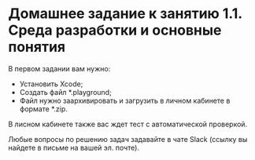 # Домашнее задание к занятию 1.1. Среда разработки и основные понятия

В первом задании вам нужно:
- Установить Xcode;
- Создать файл *.playground; 
- Файл нужно заархивировать и загрузить в личном кабинете в формате *.zip.

В лисном кабинете также вас ждет тест с автоматической проверкой.

Любые вопросы по решению задач задавайте в чате Slack (ссылку вы найдете в письме на вашей эл. почте).
